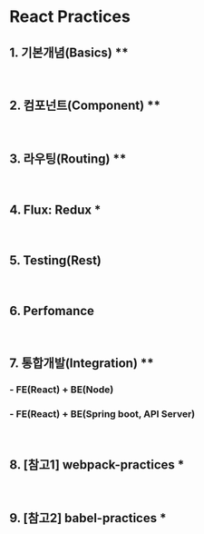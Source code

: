 # React Practices
## 1.  기본개념(Basics)            **
&nbsp;
## 2.  컴포넌트(Component)         **
&nbsp;
## 3.  라우팅(Routing)             **
&nbsp;
## 4.  Flux: Redux                 *
&nbsp;
## 5.  Testing(Rest)
&nbsp;
## 6.  Perfomance
&nbsp;
## 7.  통합개발(Integration)       **
###   - FE(React) + BE(Node)
###   - FE(React) + BE(Spring boot, API Server)
&nbsp;
## 8. [참고1] webpack-practices *
&nbsp;
## 9. [참고2] babel-practices *